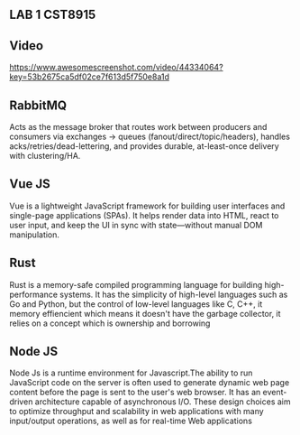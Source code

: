 ## LAB 1 CST8915
## Video
https://www.awesomescreenshot.com/video/44334064?key=53b2675ca5df02ce7f613d5f750e8a1d

## RabbitMQ
Acts as the message broker that routes work between producers and consumers via exchanges → queues (fanout/direct/topic/headers), handles acks/retries/dead-lettering, and provides durable, at-least-once delivery with clustering/HA.

## Vue JS
Vue  is a lightweight JavaScript framework for building user interfaces and single-page applications (SPAs).
It helps render data into HTML, react to user input, and keep the UI in sync with state—without manual DOM manipulation.

## Rust
 Rust is a memory-safe compiled programming language for building high-performance systems. It has the simplicity of high-level languages such as Go and Python, but the control of low-level languages like C, C++, it memory effiencient which means it doesn't have the garbage collector, it relies on a concept which is ownership and borrowing

 ## Node JS
 Node Js is a runtime environment for Javascript.The ability to run JavaScript code on the server is often used to generate dynamic web page content before the page is sent to the user's web browser.
 It has an event-driven architecture capable of asynchronous I/O. These design choices aim to optimize throughput and scalability in web applications with many input/output operations, as well as for real-time Web applications
